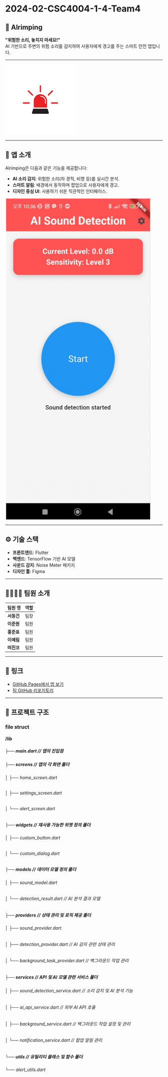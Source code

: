 # 2024-02-CSC4004-1-4-Team4

## 🚀 Alrimping  
**"위험한 소리, 놓치지 마세요!"**  
AI 기반으로 주변의 위험 소리를 감지하여 사용자에게 경고를 주는 스마트 안전 앱입니다.

---

![App logo](alrimping/assets/images/app_icon.png)

---

## 📱 앱 소개  
Alrimping은 다음과 같은 기능을 제공합니다:  
- **AI 소리 감지**: 위험한 소리(차 경적, 비명 등)를 실시간 분석.  
- **스마트 알림**: 배경에서 동작하며 팝업으로 사용자에게 경고.  
- **디자인 중심 UI**: 사용하기 쉬운 직관적인 인터페이스.

![App Preview](alrimping/assets/images/app_preview.png)

---

## ⚙️ 기술 스택  
- **프론트엔드**: Flutter  
- **백엔드**: TensorFlow 기반 AI 모델  
- **사운드 감지**: Noise Meter 패키지  
- **디자인 툴**: Figma  

---

## 👨‍👩‍👧‍👦 팀원 소개  

| 팀원 명   | 역할       |  
|-----------|------------|  
| **서동건** | 팀장       |  
| **이준원** | 팀원       |  
| **홍준표** | 팀원       |  
| **이예림** | 팀원       |  
| **떠진코** | 팀원       |  

---

## 🔗 링크  
- [GitHub Pages에서 앱 보기](https://username.github.io/repository-name)  
- [팀 GitHub 리포지토리](https://github.com/username/repository-name)  

---

## 📂 프로젝트 구조  
### file struct
#### /lib  ######
 ##### ├── main.dart                  // 앱의 진입점
 ##### ├── screens                    // 앱의 각 화면 폴더
 ###### │   ├── home_screen.dart
 ###### │   ├── settings_screen.dart
 ###### │   └── alert_screen.dart
 ##### ├── widgets                    // 재사용 가능한 위젯 정의 폴더
 ###### │   ├── custom_button.dart
 ###### │   └── custom_dialog.dart
 ##### ├── models                     // 데이터 모델 정의 폴더
 ###### │   ├── sound_model.dart
 ###### │   └── detection_result.dart       // AI 분석 결과 모델
 ##### ├── providers                  // 상태 관리 및 로직 제공 폴더
 ###### │   ├── sound_provider.dart
 ###### │   ├── detection_provider.dart     // AI 감지 관련 상태 관리
 ###### │   └── background_task_provider.dart  // 백그라운드 작업 관리
 ##### ├── services                   // API 및 AI 모델 관련 서비스 폴더
 ###### │   ├── sound_detection_service.dart   // 소리 감지 및 AI 분석 기능
 ###### │   ├── ai_api_service.dart            // 외부 AI API 호출
 ###### │   ├── background_service.dart        // 백그라운드 작업 설정 및 관리
 ###### │   └── notification_service.dart      // 팝업 알림 관리
 ##### └── utils                      // 유틸리티 클래스 및 함수 폴더
 ######     └── alert_utils.dart

